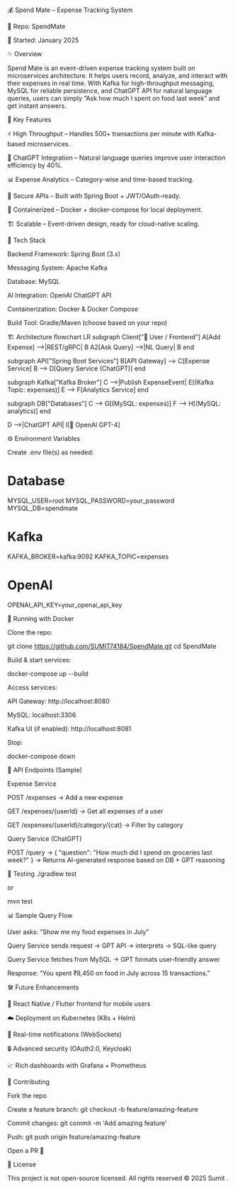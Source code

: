 💰 Spend Mate – Expense Tracking System

📌 Repo: SpendMate

📅 Started: January 2025

✨ Overview

Spend Mate is an event-driven expense tracking system built on microservices architecture.
It helps users record, analyze, and interact with their expenses in real time. With Kafka for high-throughput messaging, MySQL for reliable persistence, and ChatGPT API for natural language queries, users can simply “Ask how much I spent on food last week” and get instant answers.

🚀 Key Features

⚡ High Throughput – Handles 500+ transactions per minute with Kafka-based microservices.

🤖 ChatGPT Integration – Natural language queries improve user interaction efficiency by 40%.

📊 Expense Analytics – Category-wise and time-based tracking.

🔐 Secure APIs – Built with Spring Boot + JWT/OAuth-ready.

🐳 Containerized – Docker + docker-compose for local deployment.

🏗 Scalable – Event-driven design, ready for cloud-native scaling.

🧱 Tech Stack

Backend Framework: Spring Boot (3.x)

Messaging System: Apache Kafka

Database: MySQL

AI Integration: OpenAI ChatGPT API

Containerization: Docker & Docker Compose

Build Tool: Gradle/Maven (choose based on your repo)

🏗 Architecture
flowchart LR
  subgraph Client["📱 User / Frontend"]
    A[Add Expense] -->|REST/gRPC| B
    A2[Ask Query] -->|NL Query| B
  end

  subgraph API["Spring Boot Services"]
    B[API Gateway] --> C[Expense Service]
    B --> D[Query Service (ChatGPT)]
  end

  subgraph Kafka["Kafka Broker"]
    C -->|Publish ExpenseEvent| E[(Kafka Topic: expenses)]
    E --> F[Analytics Service]
  end

  subgraph DB["Databases"]
    C --> G[(MySQL: expenses)]
    F --> H[(MySQL: analytics)]
  end

  D -->|ChatGPT API| I[🤖 OpenAI GPT-4]

⚙️ Environment Variables

Create .env file(s) as needed:

# Database
MYSQL_USER=root
MYSQL_PASSWORD=your_password
MYSQL_DB=spendmate

# Kafka
KAFKA_BROKER=kafka:9092
KAFKA_TOPIC=expenses

# OpenAI
OPENAI_API_KEY=your_openai_api_key

🐳 Running with Docker

Clone the repo:

git clone https://github.com/SUMIT74184/SpendMate.git
cd SpendMate


Build & start services:

docker-compose up --build


Access services:

API Gateway: http://localhost:8080

MySQL: localhost:3306

Kafka UI (if enabled): http://localhost:8081

Stop:

docker-compose down

🔌 API Endpoints (Sample)

Expense Service

POST /expenses → Add a new expense

GET /expenses/{userId} → Get all expenses of a user

GET /expenses/{userId}/category/{cat} → Filter by category

Query Service (ChatGPT)

POST /query → { "question": "How much did I spend on groceries last week?" }
→ Returns AI-generated response based on DB + GPT reasoning

🧪 Testing
./gradlew test


or

mvn test

📊 Sample Query Flow

User asks: “Show me my food expenses in July”

Query Service sends request → GPT API → interprets → SQL-like query

Query Service fetches from MySQL → GPT formats user-friendly answer

Response: “You spent ₹8,450 on food in July across 15 transactions.”

🛠 Future Enhancements

📱 React Native / Flutter frontend for mobile users

☁️ Deployment on Kubernetes (K8s + Helm)

🔔 Real-time notifications (WebSockets)

🔒 Advanced security (OAuth2.0, Keycloak)

📈 Rich dashboards with Grafana + Prometheus

🤝 Contributing

Fork the repo

Create a feature branch: git checkout -b feature/amazing-feature

Commit changes: git commit -m 'Add amazing feature'

Push: git push origin feature/amazing-feature

Open a PR 🚀

📜 License

This project is not open-source licensed. All rights reserved © 2025 Sumit .
